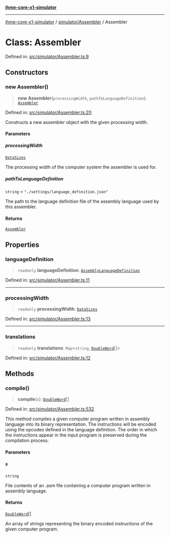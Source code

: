 [**ihme-core-x1-simulator**](../../../README.md)

***

[ihme-core-x1-simulator](../../../modules.md) / [simulator/Assembler](../README.md) / Assembler

# Class: Assembler

Defined in: [src/simulator/Assembler.ts:9](https://github.com/ProgrammIt/CPU-Simulator/blob/7552359f9aa6207ad192c9a5fcb9c9063dd40c2c/src/simulator/Assembler.ts#L9)

## Constructors

### new Assembler()

> **new Assembler**(`processingWidth`, `pathToLanguageDefinition`): [`Assembler`](Assembler.md)

Defined in: [src/simulator/Assembler.ts:20](https://github.com/ProgrammIt/CPU-Simulator/blob/7552359f9aa6207ad192c9a5fcb9c9063dd40c2c/src/simulator/Assembler.ts#L20)

Constructs a new assembler object with the given processing width.

#### Parameters

##### processingWidth

[`DataSizes`](../../../enumerations/DataSizes/enumerations/DataSizes.md)

The processing width of the computer system the assembler is used for.

##### pathToLanguageDefinition

`string` = `"./settings/language_definition.json"`

The path to the language definition file of the assembly language used by this assembler.

#### Returns

[`Assembler`](Assembler.md)

## Properties

### languageDefinition

> `readonly` **languageDefinition**: [`AssemblyLanguageDefinition`](../../compiler/AssemblyLanguageDefinition/interfaces/AssemblyLanguageDefinition.md)

Defined in: [src/simulator/Assembler.ts:11](https://github.com/ProgrammIt/CPU-Simulator/blob/7552359f9aa6207ad192c9a5fcb9c9063dd40c2c/src/simulator/Assembler.ts#L11)

***

### processingWidth

> `readonly` **processingWidth**: [`DataSizes`](../../../enumerations/DataSizes/enumerations/DataSizes.md)

Defined in: [src/simulator/Assembler.ts:13](https://github.com/ProgrammIt/CPU-Simulator/blob/7552359f9aa6207ad192c9a5fcb9c9063dd40c2c/src/simulator/Assembler.ts#L13)

***

### translations

> `readonly` **translations**: `Map`\<`string`, [`DoubleWord`](../../../binary_types/DoubleWord/classes/DoubleWord.md)[]\>

Defined in: [src/simulator/Assembler.ts:12](https://github.com/ProgrammIt/CPU-Simulator/blob/7552359f9aa6207ad192c9a5fcb9c9063dd40c2c/src/simulator/Assembler.ts#L12)

## Methods

### compile()

> **compile**(`s`): [`DoubleWord`](../../../binary_types/DoubleWord/classes/DoubleWord.md)[]

Defined in: [src/simulator/Assembler.ts:532](https://github.com/ProgrammIt/CPU-Simulator/blob/7552359f9aa6207ad192c9a5fcb9c9063dd40c2c/src/simulator/Assembler.ts#L532)

This method compiles a given computer program written in assembly language into its binary representation.
The instructions will be encoded using the opcodes defined in the language definition.
The order in which the instructions appear in the input program is preserved during the compilation process.

#### Parameters

##### s

`string`

File contents of an .asm file containing a computer program written in assembly language.

#### Returns

[`DoubleWord`](../../../binary_types/DoubleWord/classes/DoubleWord.md)[]

An array of strings representing the binary encoded instructions of the given computer program.
